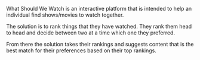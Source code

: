 What Should We Watch is an interactive platform that is intended to help an individual find shows/movies to watch together. 

The solution is to rank things that they have watched. They rank them head to head and decide between two at a time which one they preferred.

From there the solution takes their rankings and suggests content that is the best match for their preferences based on their top rankings. 

